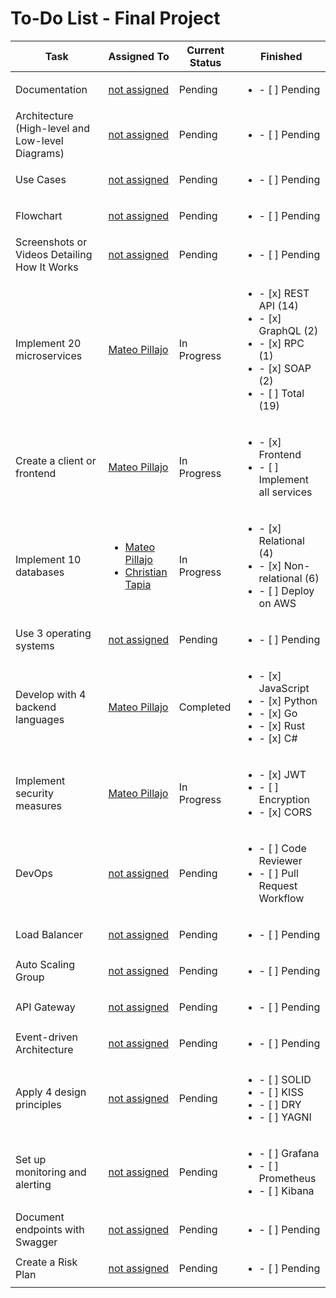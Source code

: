 # To-Do List - Final Project

| Task                               | Assigned To                                                                 | Current Status | Finished                                                                                                                                     |
|------------------------------------|-----------------------------------------------------------------------------|----------------|----------------------------------------------------------------------------------------------------------------------------------------------|
| Documentation      | [not assigned](#)       | Pending        | <ul><li>- [ ] Pending</li></ul>                                                                                                              |
| Architecture (High-level and Low-level Diagrams) | [not assigned](#)    | Pending    | <ul><li>- [ ] Pending</li></ul>                                                                                                              |
| Use Cases                          | [not assigned](#)           | Pending     | <ul><li>- [ ] Pending</li></ul>                                                                                                              |
| Flowchart                          | [not assigned](#)           | Pending   | <ul><li>- [ ] Pending</li></ul>                                                                                                              |
| Screenshots or Videos Detailing How It Works | [not assigned](#)      | Pending    | <ul><li>- [ ] Pending</li></ul>                                                                                                              |
| Implement 20 microservices         | [Mateo Pillajo](https://github.com/Mates182)   | In Progress    | <ul><li>- [x] REST API (14)</li><li>- [x] GraphQL (2)</li><li>- [x] RPC (1)</li><li>- [x] SOAP (2)</li><li>- [ ] Total (19)</li></ul>          |
| Create a client or frontend        | [Mateo Pillajo](https://github.com/Mates182)   | In Progress        | <ul><li>- [x] Frontend</li><li>- [ ] Implement all services</li></ul>                                                                                                              |
| Implement 10 databases             | <ul><li>[Mateo Pillajo](https://github.com/Mates182)</li><li>[Christian Tapia](https://github.com/ChristianRTD)</li></ul> | In Progress      | <ul><li>- [x] Relational (4)</li><li>- [x] Non-relational (6)</li><li>- [ ] Deploy on AWS</li></ul> |
| Use 3 operating systems            | [not assigned](#) | Pending        | <ul><li>- [ ] Pending</li></ul>                                                                                                              |
| Develop with 4 backend languages   | [Mateo Pillajo](https://github.com/Mates182)   | Completed      | <ul><li>- [x] JavaScript</li><li>- [x] Python</li><li>- [x] Go</li><li>- [x] Rust</li><li>- [x] C#</li></ul>                                 |
| Implement security measures        | [Mateo Pillajo](https://github.com/Mates182)    | In Progress    | <ul><li>- [x] JWT</li><li>- [ ] Encryption</li><li>- [x] CORS</li></ul>                                                                      |
| DevOps                             | [not assigned](#)                                                          | Pending        | <ul><li>- [ ] Code Reviewer</li><li>- [ ] Pull Request Workflow</li></ul>                                                                    |
| Load Balancer                      | [not assigned](#)                                                          | Pending        | <ul><li>- [ ] Pending</li></ul>                                                                                                              |
| Auto Scaling Group                 | [not assigned](#)                                                          | Pending        | <ul><li>- [ ] Pending</li></ul>                                                                                                              |
| API Gateway                        | [not assigned](#)                                                          | Pending        | <ul><li>- [ ] Pending</li></ul>                                                                                                              |
| Event-driven Architecture          | [not assigned](#)                                                          | Pending        | <ul><li>- [ ] Pending</li></ul>                                                                                                              |
| Apply 4 design principles          | [not assigned](#)                                                          | Pending        | <ul><li>- [ ] SOLID</li><li>- [ ] KISS</li><li>- [ ] DRY</li><li>- [ ] YAGNI</li></ul>                                                       |
| Set up monitoring and alerting     | [not assigned](#)                                                          | Pending        | <ul><li>- [ ] Grafana</li><li>- [ ] Prometheus</li><li>- [ ] Kibana</li></ul>                                                                |
| Document endpoints with Swagger    | [not assigned](#)                                                          | Pending        | <ul><li>- [ ] Pending</li></ul>                                                                                                              |
| Create a Risk Plan                 | [not assigned](#)                                                          | Pending        | <ul><li>- [ ] Pending</li></ul>                                                                                                              |
